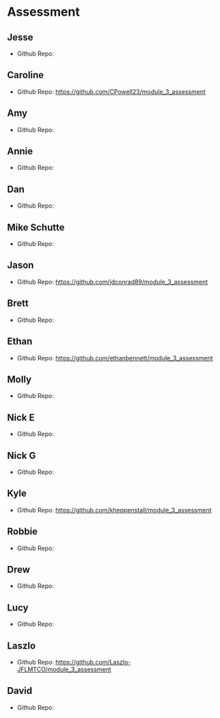 # Assessment

## Jesse
  - Github Repo: 
  
## Caroline
  - Github Repo: https://github.com/CPowell23/module_3_assessment
  
## Amy
  - Github Repo:
  
## Annie  
  - Github Repo:
  
## Dan  
  - Github Repo:

## Mike Schutte
  - Github Repo:

## Jason
  - Github Repo: https://github.com/jdconrad89/module_3_assessment

## Brett
  - Github Repo:

## Ethan
  - Github Repo: https://github.com/ethanbennett/module_3_assessment

## Molly
  - Github Repo:

## Nick E
  - Github Repo:

## Nick G
  - Github Repo:

## Kyle
  - Github Repo: https://github.com/kheppenstall/module_3_assessment

## Robbie
  - Github Repo:

## Drew
  - Github Repo:

## Lucy
  - Github Repo:

## Laszlo
  - Github Repo: https://github.com/Laszlo-JFLMTCO/module_3_assessment

## David
  - Github Repo:
